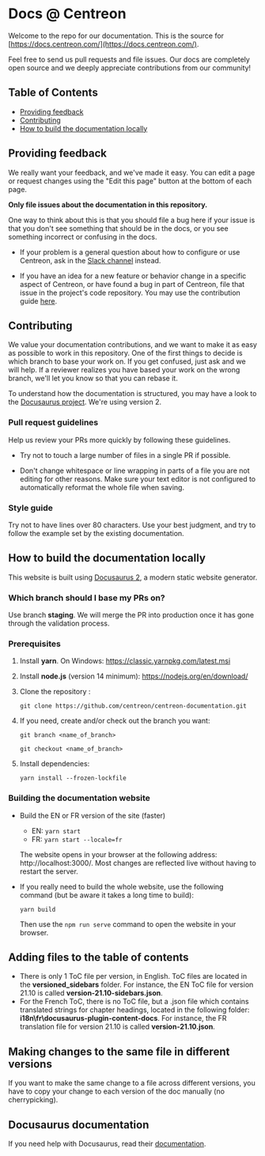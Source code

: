 # Docs @ Centreon

Welcome to the repo for our documentation. This is the source for
[https://docs.centreon.com/](https://docs.centreon.com/).

Feel free to send us pull requests and file issues. Our docs are completely
open source and we deeply appreciate contributions from our community!

## Table of Contents

- [Providing feedback](#providing-feedback)
- [Contributing](#contributing)
- [How to build the documentation locally](#how-to-build-the-documentation-locally)

## Providing feedback

We really want your feedback, and we've made it easy. You can edit a page or
request changes using the "Edit this page" button at the bottom of each page.

**Only file issues about the documentation in this repository.**

One way to think about this is that you should file a bug here if your issue is that you
don't see something that should be in the docs, or you see something incorrect
or confusing in the docs.

- If your problem is a general question about how to configure or use Centreon,
  ask in the [Slack channel](https://centreon.github.io/register-slack/) instead.

- If you have an idea for a new feature or behavior change in a specific aspect
  of Centreon, or have found a bug in part of Centreon, file that issue in
  the project's code repository. You may use the contribution guide [here](https://github.com/centreon/centreon/blob/master/CONTRIBUTING.md).

## Contributing

We value your documentation contributions, and we want to make it as easy
as possible to work in this repository. One of the first things to decide is
which branch to base your work on. If you get confused, just ask and we will
help. If a reviewer realizes you have based your work on the wrong branch, we'll
let you know so that you can rebase it.

To understand how the documentation is structured, you may have a look to the
 [Docusaurus project](https://docusaurus.io/).
We're using version 2.

### Pull request guidelines

Help us review your PRs more quickly by following these guidelines.

* Try not to touch a large number of files in a single PR if possible.

* Don't change whitespace or line wrapping in parts of a file you are not editing for other reasons. Make sure your text editor is not configured to automatically reformat the whole file when saving.

### Style guide

Try not to have lines over 80 characters. Use your best judgment, and try to follow the example
set by the existing documentation.

## How to build the documentation locally

This website is built using [Docusaurus 2](https://docusaurus.io/), a modern static website generator.

### Which branch should I base my PRs on?

Use branch **staging**. We will merge the PR into production once it has gone through the validation process.

### Prerequisites

1. Install **yarn**. On Windows: https://classic.yarnpkg.com/latest.msi

2. Install **node.js** (version 14 minimum): https://nodejs.org/en/download/

3. Clone the repository :

   ```
   git clone https://github.com/centreon/centreon-documentation.git
   ```

4. If you need, create and/or check out the branch you want:

   ```
   git branch <name_of_branch>
   ```

   ```
   git checkout <name_of_branch>
   ```

4. Install dependencies:

   ```
   yarn install --frozen-lockfile
   ```

### Building the documentation website

* Build the EN or FR version of the site (faster)

   * EN: ```yarn start```
   * FR: ```yarn start --locale=fr```

   The website opens in your browser at the following address: http://localhost:3000/. Most changes are reflected live without having to restart the server.

* If you really need to build the whole website, use the following command (but be aware it takes a long time to build):

   ```
   yarn build
   ```

   Then use the `npm run serve` command to open the website in your browser.

## Adding files to the table of contents

* There is only 1 ToC file per version, in English. ToC files are located in the **versioned_sidebars** folder. For instance, the EN ToC file for version 21.10 is called **version-21.10-sidebars.json**.
* For the French ToC, there is no ToC file, but a .json file which contains translated strings for chapter headings, located in the following folder: **i18n\fr\docusaurus-plugin-content-docs**. For instance, the FR translation file for version 21.10 is called **version-21.10.json**.

## Making changes to the same file in different versions

If you want to make the same change to a file across different versions, you have to copy your change to each version of the doc manually (no cherrypicking).

## Docusaurus documentation

If you need help with Docusaurus, read their [documentation](https://docusaurus.io/docs).